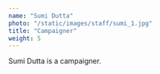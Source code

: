 ```yaml
---
name: "Sumi Dutta"
photo: "/static/images/staff/sumi_1.jpg"
title: "Campaigner"
weight: 5
---
```

Sumi Dutta is a campaigner.